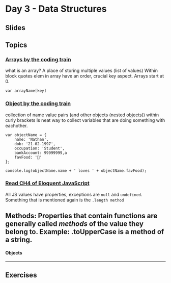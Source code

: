 # Day 3 - Data Structures

## Slides



## Topics

### [Arrays by the coding train](https://www.youtube.com/watch?v=VIQoUghHSxU)

what is an array? A place of storing multiple values (list of values) Within block quotes
elem in array have an order, crucial key aspect. Arrays start at 0.
```
var arrayName[key]
```

### [Object by the coding train](https://www.youtube.com/watch?v=-e5h4IGKZRY)

collection of name value pairs (and other objects (nested objects)) within curly brackets
Is neat way to collect variables that are doing something with eachother.

```
var objectName = {
    name: 'Nathan',
    dob: '21-02-1997',
    occupation: 'Student',
    bankAccount: 99999999,a
    favFood: '🍜'
};

console.log(objectName.name + ' loves ' + objectName.favFood);
```

### [Read CH4 of Eloquent JavaScript](https://eloquentjavascript.net/04_data.html)
All JS values have properties, exceptions are `null` and `undefined`.
Something that is mentioned again is the `.length method`

Methods:
Properties that contain functions are generally called *methods* of the value they belong to. Example: .toUpperCase is a method of a string.
----

#### Objects



----
## Exercises